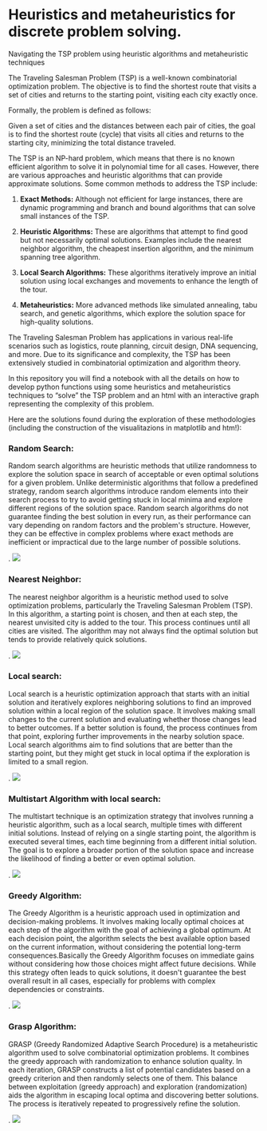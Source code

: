 # Heuristics and metaheuristics for discrete problem solving.
Navigating the TSP problem using heuristic algorithms and metaheuristic techniques

The Traveling Salesman Problem (TSP) is a well-known combinatorial optimization problem. The objective is to find the shortest route that visits a set of cities and returns to the starting point, visiting each city exactly once.

Formally, the problem is defined as follows:

Given a set of cities and the distances between each pair of cities, the goal is to find the shortest route (cycle) that visits all cities and returns to the starting city, minimizing the total distance traveled.

The TSP is an NP-hard problem, which means that there is no known efficient algorithm to solve it in polynomial time for all cases. However, there are various approaches and heuristic algorithms that can provide approximate solutions. Some common methods to address the TSP include:

1. **Exact Methods:** Although not efficient for large instances, there are dynamic programming and branch and bound algorithms that can solve small instances of the TSP.

2. **Heuristic Algorithms:** These are algorithms that attempt to find good but not necessarily optimal solutions. Examples include the nearest neighbor algorithm, the cheapest insertion algorithm, and the minimum spanning tree algorithm.

3. **Local Search Algorithms:** These algorithms iteratively improve an initial solution using local exchanges and movements to enhance the length of the tour.

4. **Metaheuristics:** More advanced methods like simulated annealing, tabu search, and genetic algorithms, which explore the solution space for high-quality solutions.

The Traveling Salesman Problem has applications in various real-life scenarios such as logistics, route planning, circuit design, DNA sequencing, and more. Due to its significance and complexity, the TSP has been extensively studied in combinatorial optimization and algorithm theory.

In this repository you will find a notebook with all the details on how to develop python functions using some heuristics and metaheuristics techniques to “solve” the TSP problem and an html with an interactive graph representing the complexity of this problem.

Here are the solutions found during the exploration of these methodologies (including the construction of the visualitazions in matplotlib and htm!): 

### Random Search:
Random search algorithms are heuristic methods that utilize randomness to explore the solution space in search of acceptable or even optimal solutions for a given problem. Unlike deterministic algorithms that follow a predefined strategy, random search algorithms introduce random elements into their search process to try to avoid getting stuck in local minima and explore different regions of the solution space. Random search algorithms do not guarantee finding the best solution in every run, as their performance can vary depending on random factors and the problem's structure. However, they can be effective in complex problems where exact methods are inefficient or impractical due to the large number of possible solutions.

  . ![](multimedia/Local_search_anim.gif)


### Nearest Neighbor:
The nearest neighbor algorithm is a heuristic method used to solve optimization problems, particularly the Traveling Salesman Problem (TSP). In this algorithm, a starting point is chosen, and then at each step, the nearest unvisited city is added to the tour. This process continues until all cities are visited. The algorithm may not always find the optimal solution but tends to provide relatively quick solutions.

  . ![](multimedia/Nearest_Neighbor_anim.gif)

### Local search:
Local search is a heuristic optimization approach that starts with an initial solution and iteratively explores neighboring solutions to find an improved solution within a local region of the solution space. It involves making small changes to the current solution and evaluating whether those changes lead to better outcomes. If a better solution is found, the process continues from that point, exploring further improvements in the nearby solution space. Local search algorithms aim to find solutions that are better than the starting point, but they might get stuck in local optima if the exploration is limited to a small region.

  . ![](multimedia/Local_search_anim.gif)

### Multistart Algorithm with local search:
The multistart technique is an optimization strategy that involves running a heuristic algorithm, such as a local search, multiple times with different initial solutions. Instead of relying on a single starting point, the algorithm is executed several times, each time beginning from a different initial solution. The goal is to explore a broader portion of the solution space and increase the likelihood of finding a better or even optimal solution.

  . ![](multimedia/Multistart_Algorithm_with_local_search_anim.gif)
  
### Greedy Algorithm:
The Greedy Algorithm is a heuristic approach used in optimization and decision-making problems. It involves making locally optimal choices at each step of the algorithm with the goal of achieving a global optimum. At each decision point, the algorithm selects the best available option based on the current information, without considering the potential long-term consequences.Basically the Greedy Algorithm focuses on immediate gains without considering how those choices might affect future decisions. While this strategy often leads to quick solutions, it doesn't guarantee the best overall result in all cases, especially for problems with complex dependencies or constraints.

  . ![](multimedia/Greedy_anim.gif)

### Grasp Algorithm:
GRASP (Greedy Randomized Adaptive Search Procedure) is a metaheuristic algorithm used to solve combinatorial optimization problems. It combines the greedy approach with randomization to enhance solution quality. In each iteration, GRASP constructs a list of potential candidates based on a greedy criterion and then randomly selects one of them. This balance between exploitation (greedy approach) and exploration (randomization) aids the algorithm in escaping local optima and discovering better solutions. The process is iteratively repeated to progressively refine the solution.

 . ![](multimedia/GRASP_anim.gif)
